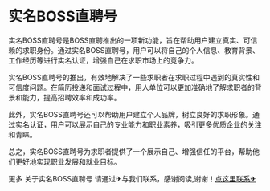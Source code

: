 # 实名BOSS直聘号

实名BOSS直聘号是BOSS直聘推出的一项新功能，旨在帮助用户建立真实、可信赖的求职身份。通过实名BOSS直聘号，用户可以将自己的个人信息、教育背景、工作经历等进行实名认证，增强自己在求职市场上的竞争力。

实名BOSS直聘号的推出，有效地解决了一些求职者在求职过程中遇到的真实性和可信度问题。在简历投递和面试过程中，用人单位可以更加准确地了解求职者的背景和能力，提高招聘效率和成功率。

此外，实名BOSS直聘号还可以帮助用户建立个人品牌，树立良好的求职形象。通过实名认证，用户可以展示自己的专业能力和职业素养，吸引更多优质企业的关注和青睐。

总之，实名BOSS直聘号为求职者提供了一个展示自己、增强信任的平台，帮助他们更好地实现职业发展和就业目标。

更多 关于实名BOSS直聘号 请通过✈与我们联系，感谢阅读,谢谢！[点这里联系✈](https://b.k02.cc)